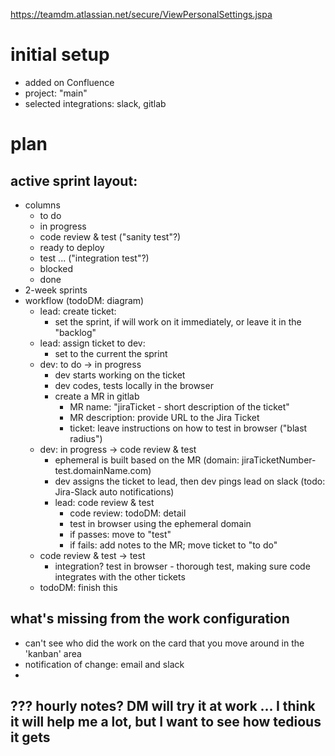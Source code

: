 https://teamdm.atlassian.net/secure/ViewPersonalSettings.jspa

# initial setup
* added on Confluence
* project: "main"
* selected integrations: slack, gitlab


# plan
## active sprint layout:
* columns
  * to do
  * in progress
  * code review & test ("sanity test"?)
  * ready to deploy
  * test ... ("integration test"?)
  * blocked
  * done
* 2-week sprints
* workflow   (todoDM: diagram)
  * lead: create ticket:
    * set the sprint, if will work on it immediately, or leave it in the "backlog"
  * lead: assign ticket to dev: 
    * set to the current the sprint
  * dev: to do -> in progress
    * dev starts working on the ticket
    * dev codes, tests locally in the browser
    * create a MR in gitlab
      * MR name: "jiraTicket - short description of the ticket"
      * MR description: provide URL to the Jira Ticket
      * ticket: leave instructions on how to test in browser ("blast radius")
  * dev: in progress -> code review & test 
    * ephemeral is built based on the MR (domain: jiraTicketNumber-test.domainName.com)
    * dev assigns the ticket to lead, then dev pings lead on slack (todo: Jira-Slack auto notifications)
    * lead: code review & test
      * code review: todoDM: detail
      * test in browser using the ephemeral domain
      * if passes: move to "test"
      * if fails: add notes to the MR; move ticket to "to do"
  * code review & test -> test
    * integration? test in browser - thorough test, making sure code integrates with the other tickets
  * todoDM: finish this

## what's missing from the work configuration
* can't see who did the work on the card that you move around in the 'kanban' area
* notification of change: email and slack
* 


## ??? hourly notes? DM will try it at work ... I think it will help me a lot, but I want to see how tedious it gets